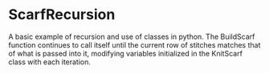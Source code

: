 # ScarfRecursion
A basic example of recursion and use of classes in python. The BuildScarf function continues to call itself until the current row of stitches matches that of what is passed into it, modifying variables initialized in the KnitScarf class with each iteration.
